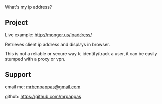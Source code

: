 What's my ip address?  

Project
-------

Live example:  http://monger.us/ipaddress/

Retrieves client ip address and displays in browser.

This is not a reliable or secure way to identify/track a user,  it can be easily stumped with a proxy or vpn.


Support
-------

email me: mrbenpappas@gmail.com

github: https://github.com/mrpappas

